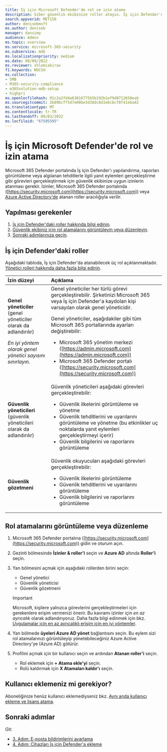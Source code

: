 ```yaml
---
title: İş için Microsoft Defender'de rol ve izin atama
description: Siber güvenlik ekibinize roller atayın. İş için Defender'da bu roller ve izinler hakkında bilgi edinin.
search.appverid: MET150
author: denisebmsft
ms.author: deniseb
manager: dansimp
audience: Admin
ms.topic: overview
ms.service: microsoft-365-security
ms.subservice: mdb
ms.localizationpriority: medium
ms.date: 08/09/2022
ms.reviewer: shlomiakirav
f1.keywords: NOCSH
ms.collection:
- SMB
- M365-security-compliance
- m365solution-mdb-setup
- highpri
ms.openlocfilehash: 91c2a2fd4a63816775b5b192b1ef9d0712650eab
ms.sourcegitcommit: 2b89bcff547e00be3d38dc8d1e6cbcf8f41eba42
ms.translationtype: MT
ms.contentlocale: tr-TR
ms.lasthandoff: 09/03/2022
ms.locfileid: "67595595"
---
```

# <a name="assign-roles-and-permissions-in-microsoft-defender-for-business"></a>İş için Microsoft Defender'de rol ve izin atama

Microsoft 365 Defender portalında İş için Defender'ı yapılandırma, raporları görüntüleme veya algılanan tehditlerle ilgili yanıt eylemleri gerçekleştirme gibi görevleri gerçekleştirmek için güvenlik ekibinize uygun izinlerin atanması gerekir. İzinler, Microsoft 365 Defender portalında ([https://security.microsoft.com](https://security.microsoft.com)) veya [Azure Active Directory'de](/azure/active-directory/roles/manage-roles-portal) atanan roller aracılığıyla verilir. 

## <a name="what-to-do"></a>Yapılması gerekenler

1. [İş için Defender'daki roller hakkında bilgi edinin](#roles-in-defender-for-business).
2. [Güvenlik ekibiniz için rol atamalarını görüntüleyin veya düzenleyin](#view-or-edit-role-assignments).
3. [Sonraki adımlarınıza geçin](#next-steps).


## <a name="roles-in-defender-for-business"></a>İş için Defender'daki roller

Aşağıdaki tabloda, İş için Defender'da atanabilecek üç rol açıklanmaktadır. [Yönetici rolleri hakkında daha fazla bilgi edinin](../../admin/add-users/about-admin-roles.md).

| İzin düzeyi | Açıklama |
|:---|:---|
| **Genel yöneticiler** (genel yöneticiler olarak da adlandırılır) <p> *En iyi yöntem olarak genel yönetici sayısını sınırlayın.* | Genel yöneticiler her türlü görevi gerçekleştirebilir. Şirketinizi Microsoft 365 veya İş için Defender'a kaydolan kişi varsayılan olarak genel yöneticidir. <p> Genel yöneticiler, aşağıdakiler gibi tüm Microsoft 365 portallarında ayarları değiştirebilir: <ul><li>Microsoft 365 yönetim merkezi ([https://admin.microsoft.com](https://admin.microsoft.com))</li><li>Microsoft 365 Defender portalı ([https://security.microsoft.com](https://security.microsoft.com))</li></ul> |
| **Güvenlik yöneticileri** (güvenlik yöneticileri olarak da adlandırılır) | Güvenlik yöneticileri aşağıdaki görevleri gerçekleştirebilir: <ul><li>Güvenlik ilkelerini görüntüleme ve yönetme</li><li>Güvenlik tehditlerini ve uyarılarını görüntüleme ve yönetme (bu etkinlikler uç noktalarda yanıt eylemleri gerçekleştirmeyi içerir)</li><li>Güvenlik bilgilerini ve raporlarını görüntüleme</li></ul> |
| **Güvenlik gözetmeni** | Güvenlik okuyucuları aşağıdaki görevleri gerçekleştirebilir:<ul><li>Güvenlik ilkelerini görüntüleme</li><li>Güvenlik tehditlerini ve uyarılarını görüntüleme</li><li>Güvenlik bilgilerini ve raporlarını görüntüleme</li></ul>  |


## <a name="view-or-edit-role-assignments"></a>Rol atamalarını görüntüleme veya düzenleme

1. Microsoft 365 Defender portalına ([https://security.microsoft.com](https://security.microsoft.com)) gidin ve oturum açın.

2. Gezinti bölmesinde **İzinler & roller'i** seçin ve **Azure AD** altında **Roller'i** seçin.

3. Yan bölmesini açmak için aşağıdaki rollerden birini seçin:

   - Genel yönetici
   - Güvenlik yöneticisi
   - Güvenlik gözetmeni

   > [!IMPORTANT]
   > Microsoft, kişilere yalnızca görevlerini gerçekleştirmeleri için gerekenlere erişim vermenizi önerir. Bu kavramı izinler için *en az ayrıcalık* olarak adlandırıyoruz. Daha fazla bilgi edinmek için bkz. [Uygulamalar için en az ayrıcalıklı erişim için en iyi yöntemler](/azure/active-directory/develop/secure-least-privileged-access). 

4. Yan bölmede **üyeleri Azure AD yönet** bağlantısını seçin. Bu eylem sizi rol atamalarınızı görüntüleyip yönetebileceğiniz Azure Active Directory'ye (Azure AD) götürür.

5. Profilini açmak için bir kullanıcı seçin ve ardından **Atanan roller'i** seçin.

   - Rol eklemek için **+ Atama ekle'yi** seçin.
   - Rolü kaldırmak için **X Atamaları kaldır'ı** seçin. 

## <a name="need-to-add-users"></a>Kullanıcı eklemeniz mi gerekiyor?

Aboneliğinize henüz kullanıcı eklemediyseniz bkz. [Aynı anda kullanıcı ekleme ve lisans atama](mdb-add-users.md).

## <a name="next-steps"></a>Sonraki adımlar

Git:

- [3. Adım: E-posta bildirimlerini ayarlama](mdb-email-notifications.md)
- [4. Adım: Cihazları İş için Defender'a ekleme](mdb-onboard-devices.md)